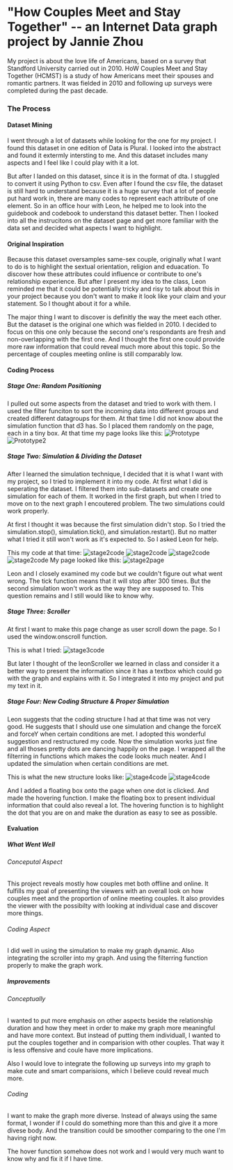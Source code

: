 # "How Couples Meet and Stay Together" -- an Internet Data graph project by Jannie Zhou
My project is about the love life of Americans, based on a survey that Standford University carried out in 2010. HoW Couples Meet and Stay Together (HCMST) is a study of how Americans meet their spouses and romantic partners. It was fielded in 2010 and following up surveys were completed during the past decade.

### The Process
#### Dataset Mining
I went through a lot of datasets while looking for the one for my project. I found this dataset in one edition of Data is Plural. I looked into the abstract and found it extermly intersting to me. And this dataset includes many aspects and I feel like I could play with it a lot.

But after I landed on this dataset, since it is in the format of dta. I stuggled to convert it using Python to csv. Even after I found the csv file, the dataset is still hard to understand because it is a huge survey that a lot of people put hard work in, there are many codes to represent each attribute of one element. So in an office hour with Leon, he helped me to look into the guidebook and codebook to understand this dataset better. Then I looked into all the instrucitons on the dataset page and get more familiar with the data set and decided what aspects I want to highlight.


#### Original Inspiration
Because this dataset oversamples same-sex couple, originally what I want to do is to highlight the sextual orientation, religion and eduacation. To discover how these attributes could influence or contribute to one's relationship experience. But after I present my idea to the class, Leon reminded me that it could be potentially tricky and risy to talk about this in your project because you don't want to make it look like your claim and your statement. So I thought about it for a while.

The major thing I want to discover is definitly the way the meet each other. But the dataset is the original one which was fielded in 2010. I decided to focus on this one only because the second one's respondants are fresh and non-overlapping with the first one. And I thought the first one could provide more raw information that could reveal much more about this topic. So the percentage of couples meeting online is still comparably low.


#### Coding Process
##### Stage One: Random Positioning
I pulled out some aspects from the dataset and tried to work with them. I used the filter funciton to sort the incoming data into different groups and created different datagroups for them. At that time I did not know about the simulation function that d3 has. So I placed them randomly on the page, each in a tiny box. At that time my page looks like this:
![Prototype](/pics/stage1.png)
![Prototype2](/pics/stage1-.png)

##### Stage Two: Simulation & Dividing the Dataset
After I learned the simulation technique, I decided that it is what I want with my project, so I tried to implement it into my code. At first what I did is seperating the dataset. I filtered them into sub-datasets and create one simulation for each of them. It worked in the first graph, but when I tried to move on to the next graph I encoutered problem. The two simulations could work properly.

At first I thought it was because the first simulation didn't stop. So I tried the simulation.stop(), simulation.tick(), and simulation.restart(). But no matter what I tried it still won't work as it's expected to. So I asked Leon for help.

This my code at that time:
![stage2code](/pics/stage2.png)
![stage2code](/pics/stage2..png)
![stage2code](/pics/stage2...png)
![stage2code](/pics/stage2.....png)
My page looked like this:
![stage2page](/pics/stage2....png)


Leon and I closely examined my code but we couldn't figure out what went wrong. The tick function means that it will stop after 300 times. But the second simulation won't work as the way they are supposed to. This question remains and I still would like to know why.


##### Stage Three: Scroller

At first I want to make this page change as user scroll down the page. So I used the window.onscroll function.

This is what I tried:
![stage3code](/pics/stage3.png)

But later I thought of the leonScroller we learned in class and consider it a better way to present the information since it has a textbox which could go with the graph and explains with it. So I integrated it into my project and put my text in it.


##### Stage Four: New Coding Structure & Proper Simulation

Leon suggests that the coding structure I had at that time was not very good. He suggests that I should use one simulation and change the forceX and forceY when certain conditions are met. I adopted this wonderful suggestion and restructured my code. Now the simulation works just fine and all thoses pretty dots are dancing happily on the page. I wrapped all the filterring in functions which makes the code looks much neater. And I updated the simulation when certain conditions are met.


This is what the new structure looks like:
![stage4code](/pics/stage4.png)
![stage4code](/pics/stage4..png)

And I added a floating box onto the page when one dot is clicked. And made the hovering function. I make the floating box to present individual information that could also reveal a lot. The hovering function is to highlight the dot that you are on and make the duration as easy to see as possible.


#### Evaluation
##### What Went Well
###### Conceputal Aspect
This project reveals mostly how couples met both offline and online. It fulfills my goal of presenting the viewers with an overall look on how couples meet and the proportion of online meeting couples. It also provides the viewer with the possibilty with looking at individual case and discover more things.
###### Coding Aspect
I did well in using the simulation to make my graph dynamic. Also integrating the scroller into my graph. And using the filterring function properly to make the graph work.

##### Improvements
###### Conceptually
I wanted to put more emphasis on other aspects beside the relationship duration and how they meet in order to make my graph more meaningful and have more context. But instead of putting them individuall, I wanted to put the couples together and in comparision with other couples. That way it is less offensive and coule have more implications.

Also I would love to integrate the following up surveys into my graph to make cute and smart comparisions, which I believe could reveal much more.

###### Coding
I want to make the graph more diverse. Instead of always using the same format, I wonder if I could do something more than this and give it a more divese body. And the transition could be smoother comparing to the one I'm having right now.

The hover function somehow does not work and I would very much want to know why and fix it if I have time.

